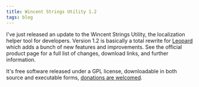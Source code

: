 ```yaml
---
title: Wincent Strings Utility 1.2
tags: blog
---
```


I've just released an update to the Wincent Strings Utility, the localization helper tool for developers. Version 1.2 is basically a total rewrite for [Leopard](http://www.wincent.com/knowledge-base/Leopard) which adds a bunch of new features and improvements. See the official product page for a full list of changes, download links, and further information.

It's free software released under a GPL license, downloadable in both source and executable forms, [donations are welcomed](https://www.paypal.com/xclick/business=win@wincent.com&item_name=Wincent+Strings+Utility+donation&no_note=1&currency_code=EUR&lc=GB).

